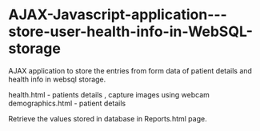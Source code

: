 # AJAX-Javascript-application---store-user-health-info-in-WebSQL-storage

AJAX application to store the entries from form data of patient details and health info in websql storage.

health.html - patients details , capture images using webcam
demographics.html - patient details

Retrieve the values stored in database in Reports.html page.
